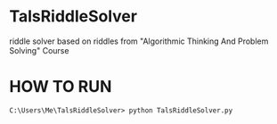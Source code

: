 # TalsRiddleSolver
riddle solver based on riddles from "Algorithmic Thinking And Problem Solving" Course

# HOW TO RUN
```C:\Users\Me\TalsRiddleSolver> python TalsRiddleSolver.py```
